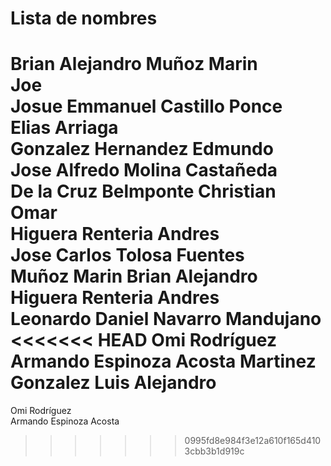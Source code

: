 # Lista de nombres
Brian Alejandro Muñoz Marin  
Joe  
Josue Emmanuel Castillo Ponce  
Elias Arriaga  
Gonzalez Hernandez Edmundo   
Jose Alfredo Molina Castañeda  
De la Cruz Belmponte Christian Omar  
Higuera Renteria Andres  
Jose Carlos Tolosa Fuentes  
Muñoz Marin Brian Alejandro  
Higuera Renteria Andres  
Leonardo Daniel Navarro Mandujano  
<<<<<<< HEAD
Omi Rodríguez
Armando Espinoza Acosta
Martinez Gonzalez Luis Alejandro
=======
Omi Rodríguez  
Armando Espinoza Acosta  
>>>>>>> 0995fd8e984f3e12a610f165d4103cbb3b1d919c
